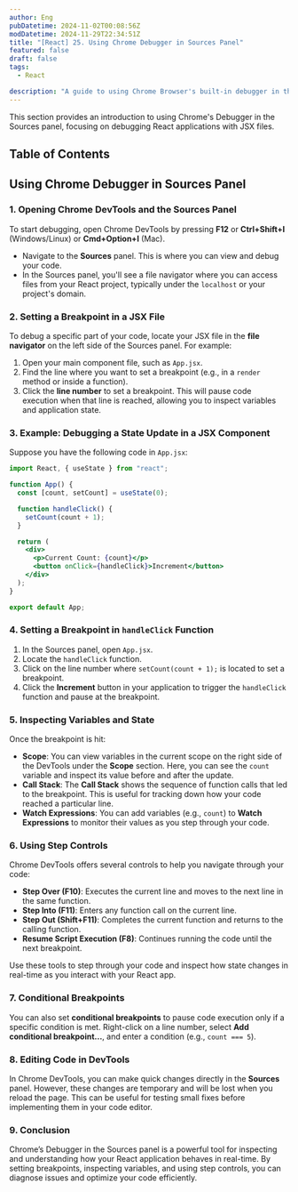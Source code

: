 ```yaml
---
author: Eng
pubDatetime: 2024-11-02T00:08:56Z
modDatetime: 2024-11-29T22:34:51Z
title: "[React] 25. Using Chrome Debugger in Sources Panel"
featured: false
draft: false
tags:
  - React

description: "A guide to using Chrome Browser's built-in debugger in the Sources panel with a React and JSX example."
---
```


This section provides an introduction to using Chrome's Debugger in the Sources panel, focusing on debugging React applications with JSX files.

## Table of Contents

## Using Chrome Debugger in Sources Panel

### 1. Opening Chrome DevTools and the Sources Panel

To start debugging, open Chrome DevTools by pressing **F12** or **Ctrl+Shift+I** (Windows/Linux) or **Cmd+Option+I** (Mac).

- Navigate to the **Sources** panel. This is where you can view and debug your code.
- In the Sources panel, you'll see a file navigator where you can access files from your React project, typically under the `localhost` or your project's domain.

### 2. Setting a Breakpoint in a JSX File

To debug a specific part of your code, locate your JSX file in the **file navigator** on the left side of the Sources panel. For example:

1. Open your main component file, such as `App.jsx`.
2. Find the line where you want to set a breakpoint (e.g., in a `render` method or inside a function).
3. Click the **line number** to set a breakpoint. This will pause code execution when that line is reached, allowing you to inspect variables and application state.

### 3. Example: Debugging a State Update in a JSX Component

Suppose you have the following code in `App.jsx`:

```jsx
import React, { useState } from "react";

function App() {
  const [count, setCount] = useState(0);

  function handleClick() {
    setCount(count + 1);
  }

  return (
    <div>
      <p>Current Count: {count}</p>
      <button onClick={handleClick}>Increment</button>
    </div>
  );
}

export default App;
```

### 4. Setting a Breakpoint in `handleClick` Function

1. In the Sources panel, open `App.jsx`.
2. Locate the `handleClick` function.
3. Click on the line number where `setCount(count + 1);` is located to set a breakpoint.
4. Click the **Increment** button in your application to trigger the `handleClick` function and pause at the breakpoint.

### 5. Inspecting Variables and State

Once the breakpoint is hit:

- **Scope**: You can view variables in the current scope on the right side of the DevTools under the **Scope** section. Here, you can see the `count` variable and inspect its value before and after the update.
- **Call Stack**: The **Call Stack** shows the sequence of function calls that led to the breakpoint. This is useful for tracking down how your code reached a particular line.
- **Watch Expressions**: You can add variables (e.g., `count`) to **Watch Expressions** to monitor their values as you step through your code.

### 6. Using Step Controls

Chrome DevTools offers several controls to help you navigate through your code:

- **Step Over (F10)**: Executes the current line and moves to the next line in the same function.
- **Step Into (F11)**: Enters any function call on the current line.
- **Step Out (Shift+F11)**: Completes the current function and returns to the calling function.
- **Resume Script Execution (F8)**: Continues running the code until the next breakpoint.

Use these tools to step through your code and inspect how state changes in real-time as you interact with your React app.

### 7. Conditional Breakpoints

You can also set **conditional breakpoints** to pause code execution only if a specific condition is met. Right-click on a line number, select **Add conditional breakpoint...**, and enter a condition (e.g., `count === 5`).

### 8. Editing Code in DevTools

In Chrome DevTools, you can make quick changes directly in the **Sources** panel. However, these changes are temporary and will be lost when you reload the page. This can be useful for testing small fixes before implementing them in your code editor.

### 9. Conclusion

Chrome’s Debugger in the Sources panel is a powerful tool for inspecting and understanding how your React application behaves in real-time. By setting breakpoints, inspecting variables, and using step controls, you can diagnose issues and optimize your code efficiently.
